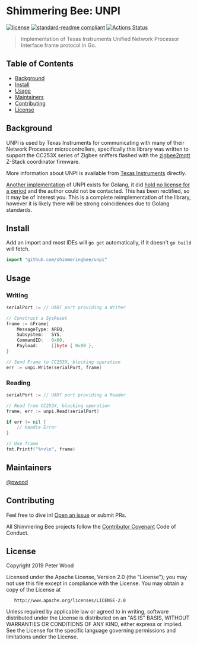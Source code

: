 # Shimmering Bee: UNPI

[![license](https://img.shields.io/github/license/shimmeringbee/unpi.svg)](https://github.com/shimmeringbee/unpi/blob/master/LICENSE)
[![standard-readme compliant](https://img.shields.io/badge/standard--readme-OK-green.svg)](https://github.com/RichardLitt/standard-readme)
[![Actions Status](https://github.com/shimmeringbee/unpi/workflows/test/badge.svg)](https://github.com/shimmeringbee/unpi/actions)

> Implementation of Texas Instruments Unified Network Processor Interface frame protocol in Go.

## Table of Contents

- [Background](#background)
- [Install](#install)
- [Usage](#usage)
- [Maintainers](#maintainers)
- [Contributing](#contributing)
- [License](#license)

## Background

UNPI is used by Texas Instruments for communicating with many of their Network Processor microcontrollers, specifically
this library was written to support the CC253X series of Zigbee sniffers flashed with the 
[zigbee2mqtt](https://www.zigbee2mqtt.io/getting_started/flashing_the_cc2531.html) Z-Stack coordinator firmware.

More information about UNPI is available from [Texas Instruments](http://processors.wiki.ti.com/index.php/Unified_Network_Processor_Interface) directly.

[Another implementation](https://github.com/dyrkin/unp-go/) of UNPI exists for Golang, it did [hold no license for a period](https://github.com/dyrkin/zigbee-steward/issues/1)
and the author could not be contacted. This has been rectified, so it may be of interest you. This is a complete
reimplementation of the library, however it is likely there will be strong coincidences due to Golang standards.

## Install

Add an import and most IDEs will `go get` automatically, if it doesn't `go build` will fetch.

```go
import "github.com/shimmeringbee/unpi"
```

## Usage

### Writing

```go
serialPort := // UART port providing a Writer

// Construct a SysReset
frame := &Frame{
    MessageType: AREQ,
    Subsystem:   SYS,
    CommandID:   0x00,
    Payload:     []byte { 0x00 },
}

// Send Frame to CC253X, blocking operation
err := unpi.Write(serialPort, frame)
```

### Reading

```go
serialPort := // UART port providing a Reader

// Read from CC253X, blocking operation
frame, err := unpi.Read(serialPort)

if err != nil {
    // Handle Error
}

// Use frame
fmt.Printf("%+v\n", frame)
```

## Maintainers

[@pwood](https://github.com/pwood)

## Contributing

Feel free to dive in! [Open an issue](https://github.com/shimmeringbee/unpi/issues/new) or submit PRs.

All Shimmering Bee projects follow the [Contributor Covenant](https://shimmeringbee.io/docs/code_of_conduct/) Code of Conduct.

## License

   Copyright 2019 Peter Wood

   Licensed under the Apache License, Version 2.0 (the "License");
   you may not use this file except in compliance with the License.
   You may obtain a copy of the License at

       http://www.apache.org/licenses/LICENSE-2.0

   Unless required by applicable law or agreed to in writing, software
   distributed under the License is distributed on an "AS IS" BASIS,
   WITHOUT WARRANTIES OR CONDITIONS OF ANY KIND, either express or implied.
   See the License for the specific language governing permissions and
   limitations under the License.